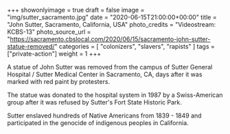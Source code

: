 +++
showonlyimage = true
draft = false
image = "img/sutter_sacramento.jpg"
date = "2020-06-15T21:00:00+00:00"
title = "John Sutter, Sacramento, California, USA"
photo_credits = "Videostream: KCBS-13"
photo_source_url = "https://sacramento.cbslocal.com/2020/06/15/sacramento-john-sutter-statue-removed/"
categories = [ "colonizers", "slavers", "rapists" ]
tags = ["private-action"]
weight = 1
+++

A statue of John Sutter was removed from the campus of Sutter General Hospital / Sutter Medical Center in Sacramento, CA, days after it was marked with red paint by protesters.

<!--more-->

The statue was donated to the hospital system in 1987 by a Swiss-American group after it was refused by Sutter's Fort State Historic Park.

Sutter enslaved hundreds of Native Americans from 1839 - 1849 and participated in the genocide of indigenous peoples in California.

[^1]: [John Sutter Statue Outside Sacramento Hospital Being Removed](https://www.kcra.com/article/john-sutter-statue-sacramento-hospital-being-removed/32871903)
[^2]: [Sacramento John Sutter Statue Removed After Recent Vandalism](https://sacramento.cbslocal.com/2020/06/15/sacramento-john-sutter-statue-removed/)
[^3]: [John Sutter Statue In Sacramento Splashed With Red Paint](https://sacramento.cbslocal.com/2020/06/09/john-sutter-statue-vandalism-paint-sacramento/)
[^4]: [The Enslaved Native Americans Who Made The Gold Rush Possible](https://www.history.com/news/the-enslaved-native-americans-who-made-the-gold-rush-possible)
